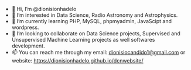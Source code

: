 - 👋 Hi, I’m @dionisionhadelo
- 👀 I’m interested in Data Science, Radio Astronomy and Astrophysics. 
- 🌱 I’m currently learning PHP, MySQL, phpmyadmin, JavaScipt and wordpress.
- 💞️ I’m looking to collaborate on Data Science projects, Supervised and Unsupervised Machine Learning projects as well softwares development.
- 📫 You can reach me through my email: dionisiocandido1@gmail.com or website: https://dionisionhadelo.github.io/dcnwebsite/

<!---
dionisionhadelo/dionisionhadelo is a ✨ special ✨ repository because its `README.md` (this file) appears on your GitHub profile.
You can click the Preview link to take a look at your changes.
--->
